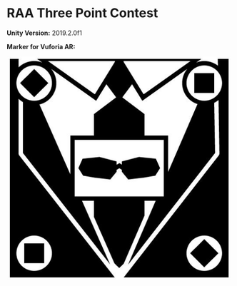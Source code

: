 # RAA Three Point Contest

 
**Unity Version:** 2019.2.0f1

**Marker for Vuforia AR:**
<p align="center">
  <img width="500" src="marker.jpg" />
</p>
